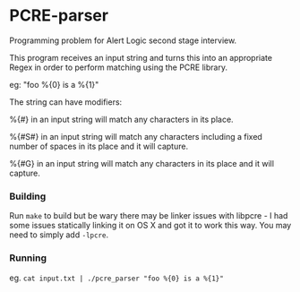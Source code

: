 # PCRE-parser
Programming problem for Alert Logic second stage interview. 

This program receives an input string
and turns this into an appropriate Regex
in order to perform matching using the
PCRE library.

eg: "foo %{0} is a %{1}"

The string can have modifiers:

%{#} in an input string will match any
characters in its place.

%{#S#} in an input string will match
any characters including a fixed number
of spaces in its place and it will capture.

%{#G} in an input string will match
any characters in its place and it will
capture.

### Building

Run `make` to build but be wary there may be linker issues with libpcre - I had some issues statically linking it on OS X and got it to work this way. You may need to simply add `-lpcre`. 

### Running

eg. `cat input.txt | ./pcre_parser "foo %{0} is a %{1}"`
